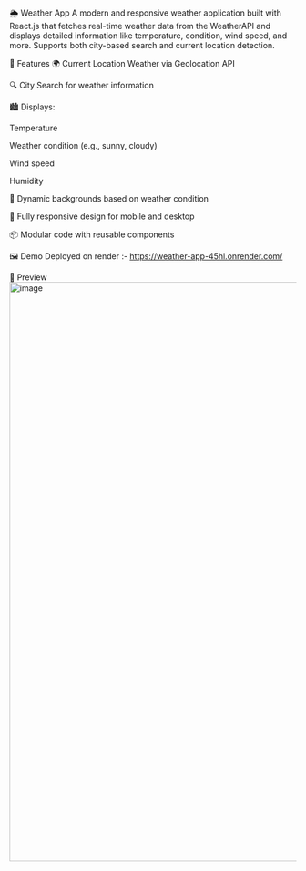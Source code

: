 🌦️ Weather App
A modern and responsive weather application built with React.js that fetches real-time weather data from the WeatherAPI and displays detailed information like temperature, condition, wind speed, and more. Supports both city-based search and current location detection.

🚀 Features
🌍 Current Location Weather via Geolocation API

🔍 City Search for weather information

🏙️ Displays:

Temperature

Weather condition (e.g., sunny, cloudy)

Wind speed

Humidity

🎨 Dynamic backgrounds based on weather condition

📱 Fully responsive design for mobile and desktop

📦 Modular code with reusable components

🖼️ Demo
Deployed on render :- https://weather-app-45hl.onrender.com/

📸 Preview
<img width="1919" height="1016" alt="image" src="https://github.com/user-attachments/assets/b35e3ede-e593-4c3a-af60-0a4ce2e19edd" />


